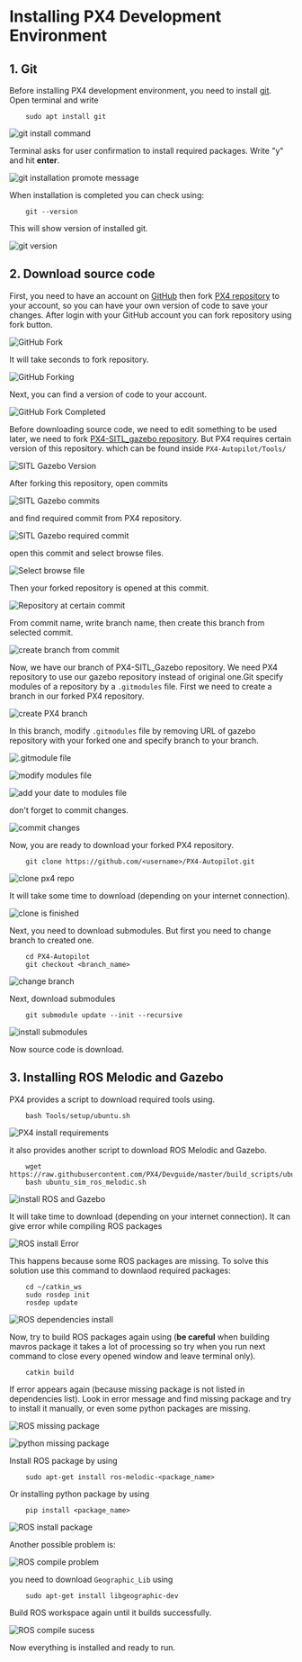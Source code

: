 # Installing PX4 Development Environment

## 1. Git
Before installing PX4 development environment, you need to install [git](https://git-scm.com/). Open terminal and write

        sudo apt install git

![git install command](../Images/PX4/Install/install_git_command.png)


Terminal asks for user confirmation to install required packages. Write "y" and hit **enter**.

![git installation promote message](../Images/PX4/Install/install_git_promot.png)

When installation is completed you can check using:

        git --version

This will show version of installed git.

![git version](../Images/PX4/Install/git_check_version.png)

## 2. Download source code

First, you need to have an account on [GitHub](https://github.com/) then fork [PX4 repository](https://github.com/PX4/PX4-Autopilot) to your account, so you can have your own version of code to save your changes. After login with your GitHub account you can fork repository using fork button.

![GitHub Fork](../Images/PX4/Install/github_fork_button.png)

It will take seconds to fork repository.

![GitHub Forking](../Images/PX4/Install/github_forking.png)

Next, you can find a version of code to your account.

![GitHub Fork Completed](../Images/PX4/Install/github_fork_finished.png)

Before downloading source code, we need to edit something to be used later, we need to fork [PX4-SITL_gazebo repository](https://github.com/PX4/PX4-SITL_gazebo). But PX4 requires certain version of this repository. which can be found inside `PX4-Autopilot/Tools/` 

![SITL Gazebo Version](../Images/PX4/Install/sitl_gazebo_submodule_version.png)

After forking this repository, open commits

![SITL Gazebo commits](../Images/PX4/Install/open_sitl_gazebo_commits.png)

and find required commit from PX4 repository.

![SITL Gazebo required commit](../Images/PX4/Install/find_required_px4_commit.png)

open this commit and select browse files.

![Select browse file](../Images/PX4/Install/select_browse_file.png)

Then your forked repository is opened at this commit.

![Repository at certain commit](../Images/PX4/Install/repo_at_certain_commit.png)

From commit name, write branch name, then create this branch from selected commit.

![create branch from commit](../Images/PX4/Install/create_branch_from_commit.png)

Now, we have our branch of PX4-SITL_Gazebo repository. We need PX4 repository to use our gazebo repository instead of original one.Git specify modules of a repository by a `.gitmodules` file. First we need to create a branch in our forked PX4 repository.

![create PX4 branch](../Images/PX4/Install/px4_create_branch.png)

In this branch, modify `.gitmodules` file by removing URL of gazebo repository with your forked one and specify branch to your branch.

![.gitmodule file](../Images/PX4/Install/gitmodules_file.png)

![modify modules file](../Images/PX4/Install/edit_submodules_file.png)

![add your date to modules file](../Images/PX4/Install/edit_submodules_with_your_data.png)

don't forget to commit changes.

![commit changes](../Images/PX4/Install/commit_submodule_changes.png)

Now, you are ready to download your forked PX4 repository.

        git clone https://github.com/<username>/PX4-Autopilot.git

![clone px4 repo](../Images/PX4/Install/git_clone_px4.png)

It will take some time to download (depending on your internet connection).

![clone is finished](../Images/PX4/Install/git_clone_finish.png)

Next, you need to download submodules. But first you need to change branch to created one.

        cd PX4-Autopilot
        git checkout <branch_name>

![change branch](../Images/PX4/Install/px4_change_branch.png)

Next, download submodules

        git submodule update --init --recursive

![install submodules](../Images/PX4/Install/download_submodules.png)

Now source code is download.

## 3. Installing ROS Melodic and Gazebo
PX4 provides a script to download required tools using.

        bash Tools/setup/ubuntu.sh

![PX4 install requirements](../Images/PX4/Install/install_px4_requirements.png)

it also provides another script to download ROS Melodic and Gazebo.

        wget https://raw.githubusercontent.com/PX4/Devguide/master/build_scripts/ubuntu_sim_ros_melodic.sh
        bash ubuntu_sim_ros_melodic.sh

![install ROS and Gazebo](../Images/PX4/Install/install_ros_gazebo.png)

It will take time to download (depending on your internet connection). It can give error while compiling ROS packages

![ROS install Error](../Images/PX4/Install/ROS_error_compile.png)

This happens because some ROS packages are missing. To solve this solution use this command to downlaod required packages:

        cd ~/catkin_ws
        sudo rosdep init
        rosdep update

![ROS dependencies install](../Images/PX4/Install/rosdep_init_install.png)

Now, try to build ROS packages again using (**be careful** when building mavros package it takes a lot of processing so try when you run next command to close every opened window and leave terminal only).

        catkin build

If error appears again (because missing package is not listed in dependencies list). Look in error message and find missing package and try to install it manually, or even some python packages are missing.

![ROS missing package](../Images/PX4/Install/ros_package_is_missing.png)

![python missing package](../Images/PX4/Install/ros_package_is_missing2.png)

Install ROS package by using

        sudo apt-get install ros-melodic-<package_name>

Or installing python package by using

        pip install <package_name>

![ROS install package](../Images/PX4/Install/ros_install_package_manually.png)

Another possible problem is:

![ROS compile problem](../Images/PX4/Install/missing_library.png)

you need to download `Geographic_Lib` using

        sudo apt-get install libgeographic-dev

Build ROS workspace again until it builds successfully.

![ROS compile sucess](../Images/PX4/Install/ros_build_success.png)

Now everything is installed and ready to run.